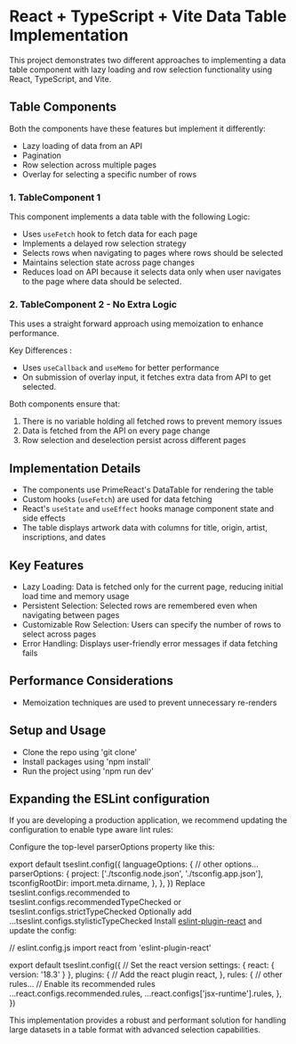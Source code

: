 
# React + TypeScript + Vite Data Table Implementation

This project demonstrates two different approaches to implementing a data table component with lazy loading and row selection functionality using React, TypeScript, and Vite.

## Table Components

Both the components have these features but implement it differently:

- Lazy loading of data from an API
- Pagination
- Row selection across multiple pages
- Overlay for selecting a specific number of rows

### 1. TableComponent 1

This component implements a data table with the following Logic:

- Uses `useFetch` hook to fetch data for each page
- Implements a delayed row selection strategy
- Selects rows when navigating to pages where rows should be selected
- Maintains selection state across page changes
- Reduces load on API because it selects data only when user navigates to the page where data should be selected.

### 2. TableComponent 2 - No Extra Logic

This uses a straight forward approach using memoization to enhance performance.

Key Differences :
- Uses `useCallback` and `useMemo` for better performance
- On submission of overlay input, it fetches extra data from API to get selected.

Both components ensure that:
1. There is no variable holding all fetched rows to prevent memory issues
2. Data is fetched from the API on every page change
3. Row selection and deselection persist across different pages

## Implementation Details

- The components use PrimeReact's DataTable for rendering the table
- Custom hooks (`useFetch`) are used for data fetching
- React's `useState` and `useEffect` hooks manage component state and side effects
- The table displays artwork data with columns for title, origin, artist, inscriptions, and dates

## Key Features

- Lazy Loading: Data is fetched only for the current page, reducing initial load time and memory usage
- Persistent Selection: Selected rows are remembered even when navigating between pages
- Customizable Row Selection: Users can specify the number of rows to select across pages
- Error Handling: Displays user-friendly error messages if data fetching fails

## Performance Considerations

- Memoization techniques are used to prevent unnecessary re-renders


## Setup and Usage

- Clone the repo using 'git clone'
- Install packages using 'npm install'
- Run the project using 'npm run dev'

## Expanding the ESLint configuration

If you are developing a production application, we recommend updating the configuration to enable type aware lint rules:

Configure the top-level parserOptions property like this:

export default tseslint.config({
  languageOptions: {
    // other options...
    parserOptions: {
      project: ['./tsconfig.node.json', './tsconfig.app.json'],
      tsconfigRootDir: import.meta.dirname,
    },
  },
})
Replace tseslint.configs.recommended to tseslint.configs.recommendedTypeChecked or tseslint.configs.strictTypeChecked
Optionally add ...tseslint.configs.stylisticTypeChecked
Install [eslint-plugin-react](https://github.com/jsx-eslint/eslint-plugin-react) and update the config:

// eslint.config.js
import react from 'eslint-plugin-react'

export default tseslint.config({
  // Set the react version
  settings: { react: { version: '18.3' } },
  plugins: {
    // Add the react plugin
    react,
  },
  rules: {
    // other rules...
    // Enable its recommended rules
    ...react.configs.recommended.rules,
    ...react.configs['jsx-runtime'].rules,
  },
})

This implementation provides a robust and performant solution for handling large datasets in a table format with advanced selection capabilities.